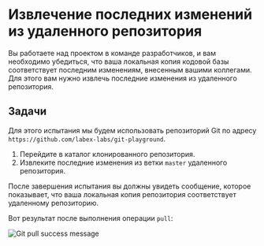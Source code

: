 # Извлечение последних изменений из удаленного репозитория

Вы работаете над проектом в команде разработчиков, и вам необходимо убедиться, что ваша локальная копия кодовой базы соответствует последним изменениям, внесенным вашими коллегами. Для этого вам нужно извлечь последние изменения из удаленного репозитория.

## Задачи

Для этого испытания мы будем использовать репозиторий Git по адресу `https://github.com/labex-labs/git-playground`.

1. Перейдите в каталог клонированного репозитория.
2. Извлеките последние изменения из ветки `master` удаленного репозитория.

После завершения испытания вы должны увидеть сообщение, которое показывает, что ваша локальная копия репозитория соответствует удаленному репозиторию.

Вот результат после выполнения операции `pull`:

![Git pull success message](../assets/challenge-pull-changes-step1-1.png)
